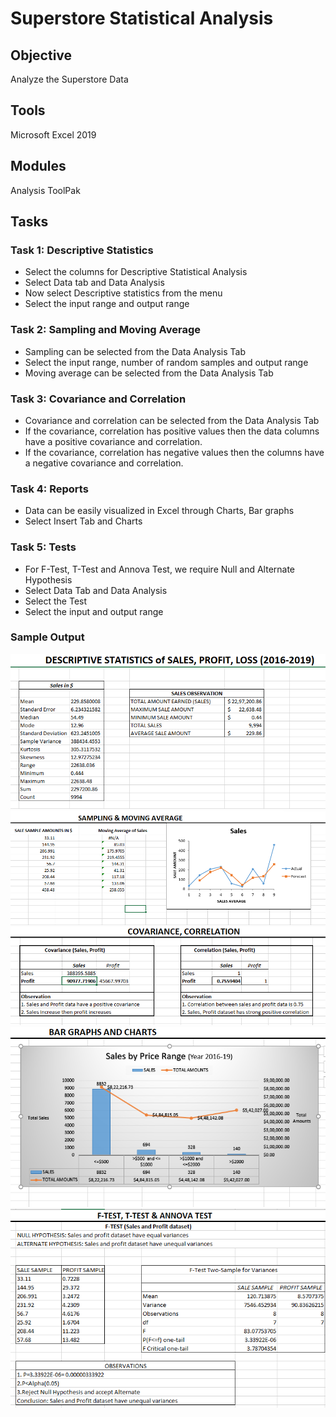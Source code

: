# Superstore Statistical Analysis
## Objective
Analyze the Superstore Data
## Tools
Microsoft Excel 2019
## Modules
Analysis ToolPak
## Tasks
### Task 1: Descriptive Statistics
*  Select the columns for Descriptive Statistical Analysis
*  Select Data tab and Data Analysis
*  Now select Descriptive statistics from the menu
*  Select the input range and output range
### Task 2: Sampling and Moving Average
* Sampling can be selected from the Data Analysis Tab
* Select the input range, number of random samples and output range
* Moving average can be selected from the Data Analysis Tab
### Task 3: Covariance and Correlation
* Covariance and correlation can be selected from the Data Analysis Tab
* If the covariance, correlation has positive values then the data columns have a positive covariance and correlation. 
* If the covariance, correlation has negative values then the columns have a negative covariance and correlation. 
### Task 4: Reports
* Data can be easily visualized in Excel through Charts, Bar graphs
* Select Insert Tab and Charts
### Task 5: Tests
* For F-Test, T-Test and Annova Test, we require Null and Alternate Hypothesis
* Select Data Tab and Data Analysis
* Select the Test
* Select the input and output range

### Sample Output
![](https://github.com/xavierina12/Data-Analytics/blob/main/Projects/Superstore%20Statistical%20Analysis/Sample%20output1.png)
![](https://github.com/xavierina12/Data-Analytics/blob/main/Projects/Superstore%20Statistical%20Analysis/Sample%20output2.png)
![](https://github.com/xavierina12/Data-Analytics/blob/main/Projects/Superstore%20Statistical%20Analysis/Sample%20output3.png)
![](https://github.com/xavierina12/Data-Analytics/blob/main/Projects/Superstore%20Statistical%20Analysis/Sample%20output4.png)
![](https://github.com/xavierina12/Data-Analytics/blob/main/Projects/Superstore%20Statistical%20Analysis/Sample%20Output5.png)





